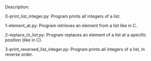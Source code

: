 Description:

0-print_list_integer.py: Program prints all integers of a list.

1-element_at.py: Program retrieves an element from a list like in C.

2-replace_in_list.py: Program replaces an element of a list at a specific position (like in C).

3-print_reversed_list_integer.py: Program prints all integers of a list, in reverse order.

